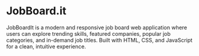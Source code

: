 # JobBoard.it
JobBoardIt is a modern and responsive job board web application where users can explore trending skills, featured companies, popular job categories, and in-demand job titles. Built with HTML, CSS, and JavaScript for a clean, intuitive experience.
